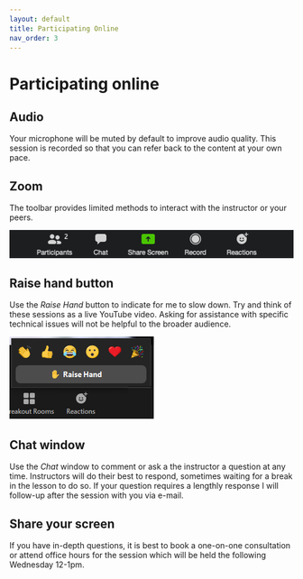 ```yaml
---
layout: default
title: Participating Online
nav_order: 3
---
```

# Participating online

## Audio
Your  microphone will be muted by default to improve audio quality. This session is recorded so that you can refer back to the content at your own pace.  


## Zoom
The toolbar provides limited methods to interact with the instructor or your peers.  

![Zoom Toolbar](img/zoomtools.png)  
 

## Raise hand button
Use the _Raise Hand_ button to indicate for me to slow down. Try and think of these sessions as a live YouTube video. Asking for assistance with specific technical issues will not be helpful to the broader audience.  

![Raise Hand button](img/raisehand.png)  

## Chat window
Use the _Chat_ window to comment or ask a the instructor a question at any time. Instructors will do their best to respond, sometimes waiting for a break in the lesson to do so. If your question requires a lengthly response I will follow-up after the session with you via e-mail.  


## Share your screen
 If you have in-depth questions, it is best to book a one-on-one consultation or attend office hours for the session which will be held the following Wednesday 12-1pm.  




